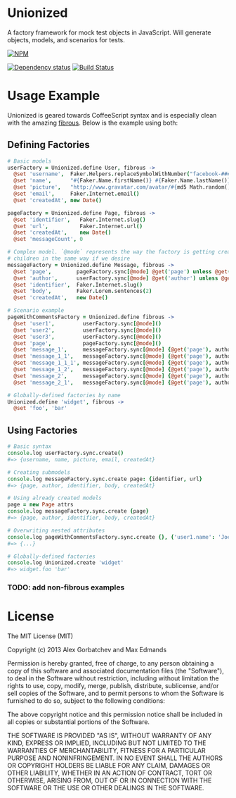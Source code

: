 # Unionized

A factory framework for mock test objects in JavaScript. Will generate objects, models, and scenarios for tests.

[![NPM](https://nodei.co/npm/unionized.png)](https://nodei.co/npm/unionized/)

[![Dependency status](https://david-dm.org/demands/unionized.png)](https://david-dm.org/demands/unionized) [![Build Status](https://travis-ci.org/demands/unionized.png)](https://travis-ci.org/demands/unionized)

# Usage Example

Unionized is geared towards CoffeeScript syntax and is especially clean with the
amazing [fibrous](https://github.com/goodeggs/fibrous). Below is the example using both:

## Defining Factories

```coffeescript
# Basic models
userFactory = Unionized.define User, fibrous ->
  @set 'username',  Faker.Helpers.replaceSymbolWithNumber("facebook-##########")
  @set 'name',      "#{Faker.Name.firstName()} #{Faker.Name.lastName()}"
  @set 'picture',   "http://www.gravatar.com/avatar/#{md5 Math.random().toString()}?d=identicon&f=y"
  @set 'email',     Faker.Internet.email()
  @set 'createdAt', new Date()

pageFactory = Unionized.define Page, fibrous ->
  @set 'identifier',   Faker.Internet.slug()
  @set 'url',          Faker.Internet.url()
  @set 'createdAt',    new Date()
  @set 'messageCount', 0

# Complex model. `@mode` represents the way the factory is getting created, so we can create
# children in the same way if we desire
messageFactory = Unionized.define Message, fibrous ->
  @set 'page',        pageFactory.sync[@mode] @get('page') unless @get('page') instanceof Page
  @set 'author',      userFactory.sync[@mode] @get('author') unless @get('author') instanceof User
  @set 'identifier',  Faker.Internet.slug()
  @set 'body',        Faker.Lorem.sentences(2)
  @set 'createdAt',   new Date()

# Scenario example
pageWithCommentsFactory = Unionized.define fibrous ->
  @set 'user1',         userFactory.sync[@mode]()
  @set 'user2',         userFactory.sync[@mode]()
  @set 'user3',         userFactory.sync[@mode]()
  @set 'page',          pageFactory.sync[@mode]()
  @set 'message_1',     messageFactory.sync[@mode] {@get('page'), author: @get('user1'), createdAt: new Date('2013-03-03 10:00')}
  @set 'message_1_1',   messageFactory.sync[@mode] {@get('page'), author: @get('user2'), parent: @get('message_1')}
  @set 'message_1_1_1', messageFactory.sync[@mode] {@get('page'), author: @get('user3'), parent: @get('message_1_1')}
  @set 'message_1_2',   messageFactory.sync[@mode] {@get('page'), author: @get('user3'), parent: @get('message_1')}
  @set 'message_2',     messageFactory.sync[@mode] {@get('page'), author: @get('user2'), createdAt: new Date('2013-03-03 9:00')}
  @set 'message_2_1',   messageFactory.sync[@mode] {@get('page'), author: @get('user3'), parent: @get('message_2')}

# Globally-defined factories by name
Unionized.define 'widget', fibrous ->
  @set 'foo', 'bar'
```

## Using Factories

```coffeescript
# Basic syntax
console.log userFactory.sync.create()
#=> {username, name, picture, email, createdAt}

# Creating submodels
console.log messageFactory.sync.create page: {identifier, url}
#=> {page, author, identifier, body, createdAt}

# Using already created models
page = new Page attrs
console.log messageFactory.sync.create {page}
#=> {page, author, identifier, body, createdAt}

# Overwriting nested attributes
console.log pageWithCommentsFactory.sync.create {}, {'user1.name': 'Joe Bloggs', 'message_1_1_1.page.url': 'http://awesomesauce.com'}
#=> {...}

# Globally-defined factories
console.log Unionized.create 'widget'
#=> widget.foo 'bar'
```

### TODO: add non-fibrous examples

# License

The MIT License (MIT)

Copyright (c) 2013 Alex Gorbatchev and Max Edmands

Permission is hereby granted, free of charge, to any person obtaining a copy
of this software and associated documentation files (the "Software"), to deal
in the Software without restriction, including without limitation the rights
to use, copy, modify, merge, publish, distribute, sublicense, and/or sell
copies of the Software, and to permit persons to whom the Software is
furnished to do so, subject to the following conditions:

The above copyright notice and this permission notice shall be included in
all copies or substantial portions of the Software.

THE SOFTWARE IS PROVIDED "AS IS", WITHOUT WARRANTY OF ANY KIND, EXPRESS OR
IMPLIED, INCLUDING BUT NOT LIMITED TO THE WARRANTIES OF MERCHANTABILITY,
FITNESS FOR A PARTICULAR PURPOSE AND NONINFRINGEMENT. IN NO EVENT SHALL THE
AUTHORS OR COPYRIGHT HOLDERS BE LIABLE FOR ANY CLAIM, DAMAGES OR OTHER
LIABILITY, WHETHER IN AN ACTION OF CONTRACT, TORT OR OTHERWISE, ARISING FROM,
OUT OF OR IN CONNECTION WITH THE SOFTWARE OR THE USE OR OTHER DEALINGS IN
THE SOFTWARE.
